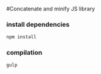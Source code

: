 #Concatenate and minify JS library


### install dependencies

```bash
npm install
```

### compilation

```bash
gulp
```
